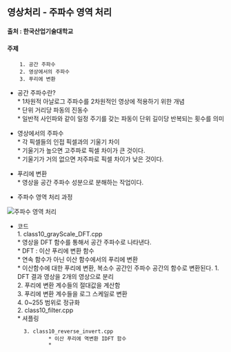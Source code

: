 ## 영상처리 - 주파수 영역 처리   
#### 출처 : 한국산업기술대학교   
#### 주제   
		1. 공간 주파수   
		2. 영상에서의 주파수   
		3. 푸리에 변환   

* 공간 주파수란?   
		* 1차원적 아날로그 주파수를 2차원적인 영상에 적용하기 위한 개념   
		* 단위 거리당 파동의 진동수   
		* 일반적 사인파와 같이 일정 주기를 갖는 파동이 단위 길이당 반복되는 횟수를 의미   

* 영상에서의 주파수   
		* 각 픽셀들의 인접 픽셀과의 기울기 차이   
		* 기울기가 높으면 고주파로 픽셀 차이가 큰 것이다.   
		* 기울기가 거의 없으면 저주파로 픽셀 차이가 낮은 것이다.   


* 푸리에 변환   
		* 영상을 공간 주파수 성분으로 분해하는 작업이다.   

* 주파수 영역 처리 과정   

![주파수 영역 처리](https://github.com/leehyeongseck/ImageProcessing/issues/1#issue-747316895)

* 코드   
		1. class10_grayScale_DFT.cpp   
				* 영상을 DFT 함수를 통해서 공간 주파수로 나타낸다.    
				* DFT : 이산 푸리에 변환 함수   
				* 연속 함수가 아닌 이산 함수에서의 푸리에 변환   
				* 이산함수에 대한 푸리에 변환, 복소수 공간인 주파수 공간의 함수로 변환된다.
				1. DFT 결과 영상을 2개의 영상으로 분리   
				2. 푸리에 변환 계수들의 절대값을 계산함   
				3. 푸리에 변환 계수들을 로그 스케일로 변환   
				4. 0~255 범위로 정규화     
		2. class10_filter.cpp   
				* 셔플링   
				
		3. class10_reverse_invert.cpp   
				* 이산 푸리에 역변환 IDFT 함수   
				* 